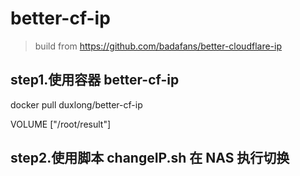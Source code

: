 # better-cf-ip

> build from https://github.com/badafans/better-cloudflare-ip

## step1.使用容器 better-cf-ip

docker pull duxlong/better-cf-ip

VOLUME ["/root/result"]

## step2.使用脚本 changeIP.sh 在 NAS 执行切换
